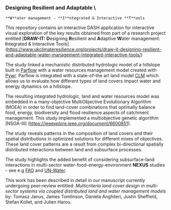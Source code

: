 ### **D**esigning **R**esilient and **A**daptable \
    **W**ater management - **I**ntegrated & Interactive **T**ools

This repository contains an interactive DASH application for interactive visual
exploration of the key results obtained from part of a research project entitled
[**DRAW-IT:** **D**esigning **R**esilient and **A**daptive **W**ater management: 
**I**ntegrated & Interactive Tools]
(https://www.ukclimateresilience.org/projects/draw-it-designing-resilient-and-adaptable-water-management-integrated-interactive-tools/)

The study linked a mechanistic distributed hydrologic model of a hillslope
built in [Parflow](https://parflow.org/) with a water resources management
model created with [Pywr](https://github.com/pywr/pywr).
Parflow is integrated with a state-of-the art land model
[CLM](https://www.cesm.ucar.edu/models/clm/) which allows us to evaluate how
different types of land covers impact water and energy dynamics on a hillslope.

The resulting integrated hydrologic, land and water resources model was embedded
in a many-objective MultiObjective Evolutionary Algorithm (MOEA) in order to
find land-cover combinations that optimally balance food, energy, biodiversity
and flood resilience aspects of catchment management. This study implemented a
multiobjective genetic algorithm [NSGA-III]
(https://ieeexplore.ieee.org/document/6600851).

The study reveals patterns in the composition of land covers and their
spatial distributions in optimized solutions for different mixes of objectives.
These land cover patterns are a result from complex bi-directional spatially
distributed interactions between land and subsurface processes.

The study highlights the added benefit of considering subsurface-land
interactions in multi-sector water-food-energy-environment **NEXUS** studies - see
e.g [FAO](https://www.fao.org/land-water/water/watergovernance/waterfoodenergynexus/en/)
and [UN-Water](https://www.unwater.org/water-facts/water-food-and-energy).

This work has been described in detail in our manuscript currently undergoing
peer-review entitled:
*Multicriteria land cover design in multi-sector systems via coupled distributed
land and water management models* by:
Tomasz Janus, James Tomlinson, Daniela Anghileri, Justin Sheffield,
Stefan Kollet, and Julien Harou.
